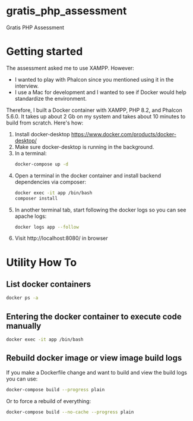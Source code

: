 # gratis_php_assessment
Gratis PHP Assessment

# Getting started
The assessment asked me to use XAMPP. However:
- I wanted to play with Phalcon since you mentioned using it in the interview.
- I use a Mac for development and I wanted to see if Docker would help standardize the environment.

Therefore, I built a Docker container with XAMPP, PHP 8.2, and Phalcon 5.6.0.
It takes up about 2 Gb on my system and takes about 10 minutes to build from scratch. Here's how:

1. Install docker-desktop https://www.docker.com/products/docker-desktop/
2. Make sure docker-desktop is running in the background.
3. In a terminal:
   ```bash
   docker-compose up -d
   ```
4. Open a terminal in the docker container and install backend dependencies via composer:
   ```bash
   docker exec -it app /bin/bash
   composer install
   ```
5. In another terminal tab, start following the docker logs so you can see apache logs:
   ```bash
   docker logs app --follow
   ```
6. Visit http://localhost:8080/ in browser


# Utility How To
## List docker containers
```bash
docker ps -a
```

## Entering the docker container to execute code manually
```bash
docker exec -it app /bin/bash
```

## Rebuild docker image or view image build logs
If you make a Dockerfile change and want to build and view the build logs you can use:
```bash
docker-compose build --progress plain
```

Or to force a rebuild of everything:
```bash
docker-compose build --no-cache --progress plain
```
